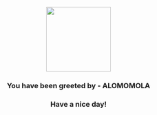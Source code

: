 <p align="center">
            <img src="https://raw.githubusercontent.com/PokeAPI/sprites/master/sprites/pokemon/594.png" width="150" height="150">
          </p>
          <h3 align="center">You have been greeted by - <b>ALOMOMOLA</b></h3>
          <h3 align="center">Have a nice day!</h3>
